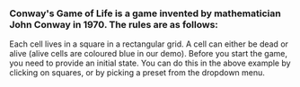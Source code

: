 ### Conway's Game of Life is a game invented by mathematician John Conway in 1970. The rules are as follows:

Each cell lives in a square in a rectangular grid. A cell can either be dead or alive (alive cells are coloured blue in our demo). Before you start the game, you need to provide an initial state. You can do this in the above example by clicking on squares, or by picking a preset from the dropdown menu.
